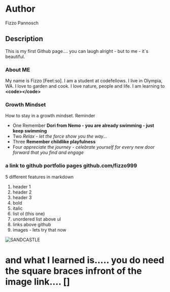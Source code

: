# Author
Fizzo Pannosch

## Description
This is my first Github page.... you can laugh alright - but to me - it`s beautiful.

### About ME
My name is Fizzo [Feet:so]. I am a student at codefellows. I live in Olympia, WA. I love to garden and cook. I love nature, people and life. I am learning to 
**\<code\>\<\/code\>**

### Growth Mindset
How to stay in a growth mindset.
Reminder
* One Remember **Dori from Nemo - you are already swimming - just keep swimming**
* Two *Relax - let the force show you the way...*
* Three **Remember childlike playfulness**
* Four *appreciate the journey - celebrate yourself for every new door forward that you find and engage*


### a link to github portfolio pages github.com/fizzo999
5 different features in markdown 

1. header 1 
2. header 2 
3. header 3 
4. bold 
5. italic
6. list ol (this one) 
7. unordered list above ul 
8. links above github
9. images - lets try that now



![SANDCASTLE](http://www.chooseyourmetaphor.com/wp-content/uploads/2015/03/sandcastle3.jpg)

# and what I learned is..... you do need the square braces infront of the image link.... []


